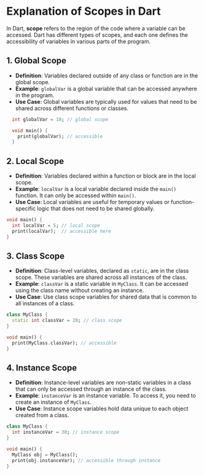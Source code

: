# Explanation of Scopes in Dart
In Dart, **scope** refers to the region of the code where a variable can be accessed. Dart has different types of scopes, and each one defines the accessibility of variables in various parts of the program.
## 1. Global Scope
- **Definition**: Variables declared outside of any class or function are in the global scope.
- **Example**: `globalVar` is a global variable that can be accessed anywhere in the program.
- **Use Case**: Global variables are typically used for values that need to be shared across different functions or classes.
```dart
  int globalVar = 10; // global scope

  void main() {
    print(globalVar); // accessible
  }
 ```
## 2. Local Scope
- **Definition**: Variables declared within a function or block are in the local scope.
- **Example**: `localVar` is a local variable declared inside the `main()` function. It can only be accessed within `main()`.
- **Use Case**: Local variables are useful for temporary values or function-specific logic that does not need to be shared globally.
```dart
void main() {
  int localVar = 5; // local scope
  print(localVar);  // accessible here
}
```
## 3. Class Scope
- **Definition**: Class-level variables, declared as `static`, are in the class scope. These variables are shared across all instances of the class.
- **Example**: `classVar` is a static variable in `MyClass`. It can be accessed using the class name without creating an instance.
- **Use Case**: Use class scope variables for shared data that is common to all instances of a class.
```dart
class MyClass {
  static int classVar = 20; // class scope
}

void main() {
  print(MyClass.classVar); // accessible
}
```
## 4. Instance Scope
- **Definition**: Instance-level variables are non-static variables in a class that can only be accessed through an instance of the class.
- **Example**: `instanceVar` is an instance variable. To access it, you need to create an instance of `MyClass`.
- **Use Case**: Instance scope variables hold data unique to each object created from a class.
```dart
class MyClass {
  int instanceVar = 30; // instance scope
}

void main() {
  MyClass obj = MyClass();
  print(obj.instanceVar); // accessible through instance
}
```
